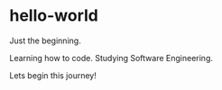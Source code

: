 # hello-world

Just the beginning.

Learning how to code.
Studying Software Engineering.

Lets begin this journey!
